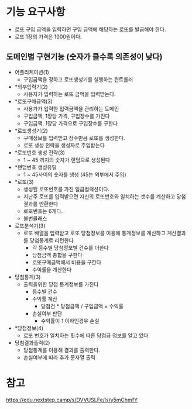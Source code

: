 # 기능 요구사항

- 로또 구입 금액을 입력하면 구입 금액에 해당하는 로또를 발급해야 한다.
- 로또 1장의 가격은 1000원이다.

## 도메인별 구현기능 (숫자가 클수록 의존성이 낮다)

- 어플리케이션(1)
    - 구입금액을 정하고 로또생성기를 실행하는 컨트롤러
- *외부입력기(2)
    - 사용자가 입력하는 로또 금액을 입력받는다.
- *로또구매금액(3)
    - 사용가가 입력한 입력금액을 관리하는 도메인
    - 구입금액, 1장당 가격, 구입장수를 가진다
    - 구입금액, 1장당 가격으로 구입장수를 구한다
- *로또생성기(2)
    - 구매정보를 입력받고 장수만큼 로또를 생성한다.
    - 로또 생성 전략을 생성자로 주입받는다
- *로또번호 생성 전략(3)
    - 1 ~ 45 까지의 숫자가 랜덤으로 생성된다
- *랜덤번호 생성유틸
    - 1 ~ 45사이의 숫자를 생성 (45는 외부에서 주입)
- *로또(3)
    - 생성된 로또번호를 가진 일급컬랙션이다.
    - 지난주 로또를 입력받으면 자신의 로또번호와 일치하는 갯수를 계산하고 당첨결과를 반환한다
    - 로또번호는 6개다.
    - 불변클래스
- 로또분석기(3)
    - 로또 배열을 입력받고 로또 당첨정보를 이용해 통계정보를 계산하고 계산결과를 당첨통계로 리턴한다
        - 각 등수별 당첨정보별 건수를 더한다
        - 당첨금액 총합을 구한다
        - 로또구매금액에서 비용을 구한다
        - 수익률을 계산한다
- 당첨통계(3)
    - 출력을위한 당첨 통계정보를 가진다
        - 등수별 건수
        - 수익률 계산
            - 당첨건 * 당첨금액 / 구입금액 = 수익률
        - 손실여부 판단
            - 수익률이 1 이하인경우 손실
- *당첨정보(4)
    - 로또 번호가 일치하는 횟수에 따른 당첨금 정보를 알고 있다
- 당첨결과출력(2)
    - 당첨통계를 이용해 결과를 출력한다.
    - 손실여부에 따라 추가 문자열 출력

# 참고

https://edu.nextstep.camp/s/DVVUSLFe/ls/y5mChmfY